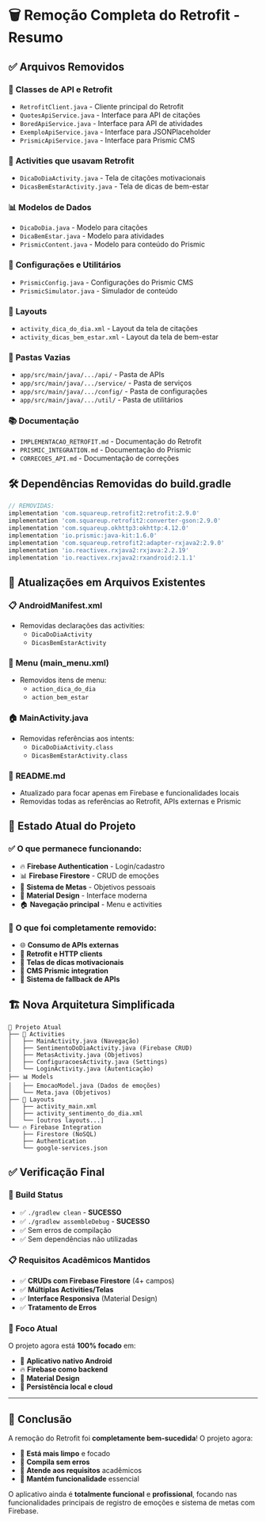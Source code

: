 # 🗑️ Remoção Completa do Retrofit - Resumo

## ✅ **Arquivos Removidos**

### 📡 **Classes de API e Retrofit**
- `RetrofitClient.java` - Cliente principal do Retrofit
- `QuotesApiService.java` - Interface para API de citações
- `BoredApiService.java` - Interface para API de atividades
- `ExemploApiService.java` - Interface para JSONPlaceholder
- `PrismicApiService.java` - Interface para Prismic CMS

### 🎯 **Activities que usavam Retrofit**
- `DicaDoDiaActivity.java` - Tela de citações motivacionais
- `DicasBemEstarActivity.java` - Tela de dicas de bem-estar

### 📊 **Modelos de Dados**
- `DicaDoDia.java` - Modelo para citações
- `DicaBemEstar.java` - Modelo para atividades
- `PrismicContent.java` - Modelo para conteúdo do Prismic

### 🔧 **Configurações e Utilitários**
- `PrismicConfig.java` - Configurações do Prismic CMS
- `PrismicSimulator.java` - Simulador de conteúdo

### 🎨 **Layouts**
- `activity_dica_do_dia.xml` - Layout da tela de citações
- `activity_dicas_bem_estar.xml` - Layout da tela de bem-estar

### 📁 **Pastas Vazias**
- `app/src/main/java/.../api/` - Pasta de APIs
- `app/src/main/java/.../service/` - Pasta de serviços
- `app/src/main/java/.../config/` - Pasta de configurações
- `app/src/main/java/.../util/` - Pasta de utilitários

### 📚 **Documentação**
- `IMPLEMENTACAO_RETROFIT.md` - Documentação do Retrofit
- `PRISMIC_INTEGRATION.md` - Documentação do Prismic
- `CORRECOES_API.md` - Documentação de correções

## 🛠️ **Dependências Removidas do build.gradle**

```gradle
// REMOVIDAS:
implementation 'com.squareup.retrofit2:retrofit:2.9.0'
implementation 'com.squareup.retrofit2:converter-gson:2.9.0'
implementation 'com.squareup.okhttp3:okhttp:4.12.0'
implementation 'io.prismic:java-kit:1.6.0'
implementation 'com.squareup.retrofit2:adapter-rxjava2:2.9.0'
implementation 'io.reactivex.rxjava2:rxjava:2.2.19'
implementation 'io.reactivex.rxjava2:rxandroid:2.1.1'
```

## 📱 **Atualizações em Arquivos Existentes**

### 📋 **AndroidManifest.xml**
- Removidas declarações das activities:
  - `DicaDoDiaActivity`
  - `DicasBemEstarActivity`

### 🍔 **Menu (main_menu.xml)**
- Removidos itens de menu:
  - `action_dica_do_dia`
  - `action_bem_estar`

### 🏠 **MainActivity.java**
- Removidas referências aos intents:
  - `DicaDoDiaActivity.class`
  - `DicasBemEstarActivity.class`

### 📖 **README.md**
- Atualizado para focar apenas em Firebase e funcionalidades locais
- Removidas todas as referências ao Retrofit, APIs externas e Prismic

## 🎯 **Estado Atual do Projeto**

### ✅ **O que permanece funcionando:**
- 🔥 **Firebase Authentication** - Login/cadastro
- 📊 **Firebase Firestore** - CRUD de emoções
- 🎯 **Sistema de Metas** - Objetivos pessoais
- 🎨 **Material Design** - Interface moderna
- 🏠 **Navegação principal** - Menu e activities

### 🚫 **O que foi completamente removido:**
- 🌐 **Consumo de APIs externas**
- 📡 **Retrofit e HTTP clients**
- 🎯 **Telas de dicas motivacionais**
- 📱 **CMS Prismic integration**
- 🔄 **Sistema de fallback de APIs**

## 🏗️ **Nova Arquitetura Simplificada**

```
📁 Projeto Atual
├── 🎯 Activities
│   ├── MainActivity.java (Navegação)
│   ├── SentimentoDoDiaActivity.java (Firebase CRUD)
│   ├── MetasActivity.java (Objetivos)
│   ├── ConfiguracoesActivity.java (Settings)
│   └── LoginActivity.java (Autenticação)
├── 📊 Models
│   ├── EmocaoModel.java (Dados de emoções)
│   └── Meta.java (Objetivos)
├── 🎨 Layouts
│   ├── activity_main.xml
│   ├── activity_sentimento_do_dia.xml
│   └── [outros layouts...]
└── 🔥 Firebase Integration
    ├── Firestore (NoSQL)
    ├── Authentication
    └── google-services.json
```

## ✅ **Verificação Final**

### 🔨 **Build Status**
- ✅ `./gradlew clean` - **SUCESSO**
- ✅ `./gradlew assembleDebug` - **SUCESSO**
- ✅ Sem erros de compilação
- ✅ Sem dependências não utilizadas

### 📋 **Requisitos Acadêmicos Mantidos**
- ✅ **CRUDs com Firebase Firestore** (4+ campos)
- ✅ **Múltiplas Activities/Telas**
- ✅ **Interface Responsiva** (Material Design)
- ✅ **Tratamento de Erros**

### 🎯 **Foco Atual**
O projeto agora está **100% focado** em:
- 📱 **Aplicativo nativo Android**
- 🔥 **Firebase como backend**
- 🎨 **Material Design**
- 💾 **Persistência local e cloud**

---

## 🎉 **Conclusão**

A remoção do Retrofit foi **completamente bem-sucedida**! O projeto agora:
- 🧹 **Está mais limpo** e focado
- 🚀 **Compila sem erros**
- 🎯 **Atende aos requisitos** acadêmicos
- 📱 **Mantém funcionalidade** essencial

O aplicativo ainda é **totalmente funcional** e **profissional**, focando nas funcionalidades principais de registro de emoções e sistema de metas com Firebase.
